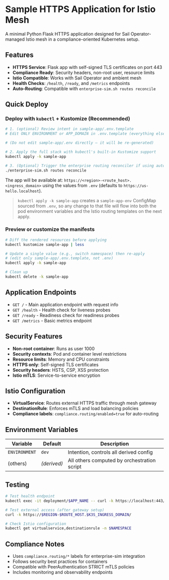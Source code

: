 # Sample HTTPS Application for Istio Mesh

A minimal Python Flask HTTPS application designed for Sail Operator-managed Istio mesh in a compliance-oriented Kubernetes setup.

## Features

- **HTTPS Service**: Flask app with self-signed TLS certificates on port 443
- **Compliance Ready**: Security headers, non-root user, resource limits
- **Istio Compatible**: Works with Sail Operator and ambient mesh
- **Health Checks**: `/health`, `/ready`, and `/metrics` endpoints
- **Auto-Routing**: Compatible with `enterprise-sim.sh routes reconcile`

## Quick Deploy

### Deploy with `kubectl` + Kustomize (Recommended)

```bash
# 1. (optional) Review intent in sample-app/.env.template
# Edit ONLY ENVIRONMENT or APP_DOMAIN in .env.template (everything else is auto-generated)

# (Do not edit sample-app/.env directly — it will be re-generated)

# 2. Apply the full stack with kubectl's built-in Kustomize support
kubectl apply -k sample-app

# 3. (Optional) Trigger the enterprise routing reconciler if using auto-hosts
./enterprise-sim.sh routes reconcile
```

The app will be available at: `https://<region>-<route_host>.<ingress_domain>` using the values from `.env` (defaults to `https://us-hello.localhost`).

> `kubectl apply -k sample-app` creates a `sample-app-env` ConfigMap sourced from `.env`, so any change to that file will flow into both the pod environment variables and the Istio routing templates on the next apply.

### Preview or customize the manifests

```bash
# Diff the rendered resources before applying
kubectl kustomize sample-app | less

# Update a single value (e.g., switch namespace) then re-apply
# (edit only sample-app/.env.template, not .env)
kubectl apply -k sample-app

# Clean up
kubectl delete -k sample-app
```

## Application Endpoints

- `GET /` - Main application endpoint with request info
- `GET /health` - Health check for liveness probes
- `GET /ready` - Readiness check for readiness probes
- `GET /metrics` - Basic metrics endpoint

## Security Features

- **Non-root container**: Runs as user 1000
- **Security contexts**: Pod and container level restrictions
- **Resource limits**: Memory and CPU constraints
- **HTTPS only**: Self-signed TLS certificates
- **Security headers**: HSTS, CSP, XSS protection
- **Istio mTLS**: Service-to-service encryption

## Istio Configuration

- **VirtualService**: Routes external HTTPS traffic through mesh gateway
- **DestinationRule**: Enforces mTLS and load balancing policies
- **Compliance labels**: `compliance.routing/enabled=true` for auto-routing

## Environment Variables

| Variable     | Default      | Description                                 |
|--------------|-------------|---------------------------------------------|
| `ENVIRONMENT`| `dev`       | Intention, controls all derived config      |
| (others)     | *(derived)* | All others computed by orchestration script |

## Testing

```bash
# Test health endpoint
kubectl exec -it deployment/$APP_NAME -- curl -k https://localhost:443/health

# Test external access (after gateway setup)
curl -k https://$REGION-$ROUTE_HOST.$K3S_INGRESS_DOMAIN/

# Check Istio configuration
kubectl get virtualservice,destinationrule -n $NAMESPACE
```

## Compliance Notes

- Uses `compliance.routing/*` labels for enterprise-sim integration
- Follows security best practices for containers
- Compatible with PeerAuthentication STRICT mTLS policies
- Includes monitoring and observability endpoints
